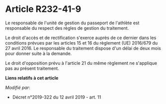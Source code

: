 # Article R232-41-9

Le responsable de l'unité de gestion du passeport de l'athlète est responsable du respect des règles de gestion du
traitement.

Le droit d'accès et de rectification s'exerce auprès de ce dernier dans les conditions prévues par les articles 15 et 16 du
règlement (UE) 2016/679 du 27 avril 2016. Le responsable du traitement dispose d'un délai de deux mois pour donner suite à la
demande.

Le droit d'opposition prévu à l'article 21 du même règlement ne s'applique pas au présent traitement.

**Liens relatifs à cet article**

_Modifié par_:

  - Décret n°2019-322 du 12 avril 2019 - art. 11
